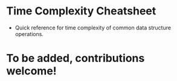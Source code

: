 # Time Complexity Cheatsheet

- Quick reference for time complexity of common data structure operations.

# To be added, contributions welcome!